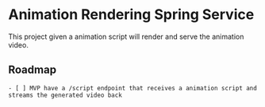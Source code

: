 # Animation Rendering Spring Service

This project given a animation script will render and serve the animation video.

## Roadmap

    - [ ] MVP have a /script endpoint that receives a animation script and streams the generated video back
